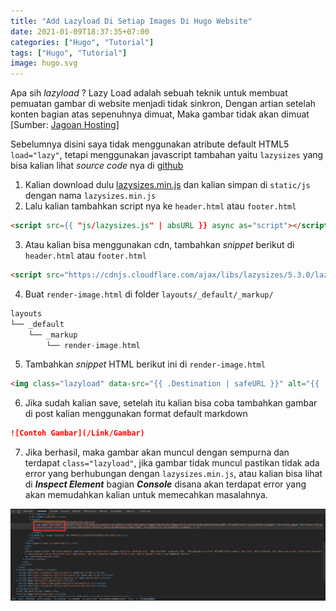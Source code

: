 ```yaml
---
title: "Add Lazyload Di Setiap Images Di Hugo Website"
date: 2021-01-09T18:37:35+07:00
categories: ["Hugo", "Tutorial"]
tags: ["Hugo", "Tutorial"]
image: hugo.svg
---
```

Apa sih *lazyload* ? Lazy Load adalah sebuah teknik untuk membuat pemuatan gambar di website menjadi tidak sinkron, Dengan artian setelah konten bagian atas sepenuhnya dimuat, Maka gambar tidak akan dimuat [Sumber: [Jagoan Hosting](https://www.jagoanhosting.com/blog/apa-itu-lazy-load/)]

Sebelumnya disini saya tidak menggunakan atribute default HTML5 `load="lazy"`, tetapi menggunakan javascript tambahan yaitu `lazysizes` yang bisa kalian lihat *source code* nya di [github](https://github.com/aFarkas/lazysizes)

1. Kalian download dulu [lazysizes.min.js](https://afarkas.github.io/lazysizes/lazysizes.min.js) dan kalian simpan di `static/js` dengan nama `lazysizes.min.js`
2. Lalu kalian tambahkan script nya ke `header.html` atau `footer.html`
```html
<script src={{ "js/lazysizes.js" | absURL }} async as="script"></script>
```
3. Atau kalian bisa menggunakan cdn, tambahkan *snippet* berikut di `header.html` atau `footer.html`
```html
<script src="https://cdnjs.cloudflare.com/ajax/libs/lazysizes/5.3.0/lazysizes.min.js" integrity="sha512-JrL1wXR0TeToerkl6TPDUa9132S3PB1UeNpZRHmCe6TxS43PFJUcEYUhjJb/i63rSd+uRvpzlcGOtvC/rDQcDg==" crossorigin="anonymous"></script>
```
4. Buat `render-image.html` di folder `layouts/_default/_markup/`
```go
layouts
└── _default
    └── _markup
        └── render-image.html
```
5. Tambahkan *snippet* HTML berikut ini di `render-image.html`
```html
<img class="lazyload" data-src="{{ .Destination | safeURL }}" alt="{{ .PlainText }}">
```
6. Jika sudah kalian save, setelah itu kalian bisa coba tambahkan gambar di post kalian menggunakan format default markdown
```markdown
![Contoh Gambar](/Link/Gambar)
```
7. Jika berhasil, maka gambar akan muncul dengan sempurna dan terdapat `class="lazyload"`, jika gambar tidak muncul pastikan tidak ada error yang berhubungan dengan `lazysizes.min.js`, atau kalian bisa lihat di ***Inspect Element*** bagian ***Console*** disana akan terdapat error yang akan memudahkan kalian untuk memecahkan masalahnya.

![Lazyload](1.jpeg)